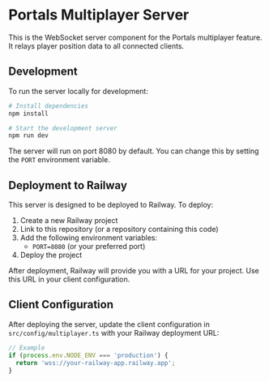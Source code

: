 # Portals Multiplayer Server

This is the WebSocket server component for the Portals multiplayer feature. It relays player position data to all connected clients.

## Development

To run the server locally for development:

```bash
# Install dependencies
npm install

# Start the development server
npm run dev
```

The server will run on port 8080 by default. You can change this by setting the `PORT` environment variable.

## Deployment to Railway

This server is designed to be deployed to Railway. To deploy:

1. Create a new Railway project
2. Link to this repository (or a repository containing this code)
3. Add the following environment variables:
   - `PORT=8080` (or your preferred port)
4. Deploy the project

After deployment, Railway will provide you with a URL for your project. Use this URL in your client configuration.

## Client Configuration

After deploying the server, update the client configuration in `src/config/multiplayer.ts` with your Railway deployment URL:

```typescript
// Example
if (process.env.NODE_ENV === 'production') {
  return 'wss://your-railway-app.railway.app';
}
```